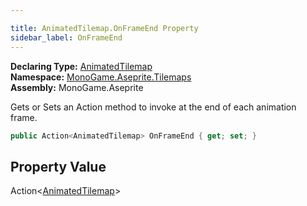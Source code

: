 ```yaml
---

title: AnimatedTilemap.OnFrameEnd Property
sidebar_label: OnFrameEnd
---
```

**Declaring Type:** [AnimatedTilemap](../)  
**Namespace:** [MonoGame.Aseprite.Tilemaps](../../)  
**Assembly:** MonoGame.Aseprite

Gets or Sets an Action method to invoke at the end of each animation frame.

```csharp
public Action<AnimatedTilemap> OnFrameEnd { get; set; }
```

## Property Value

Action\<[AnimatedTilemap](../)\>


